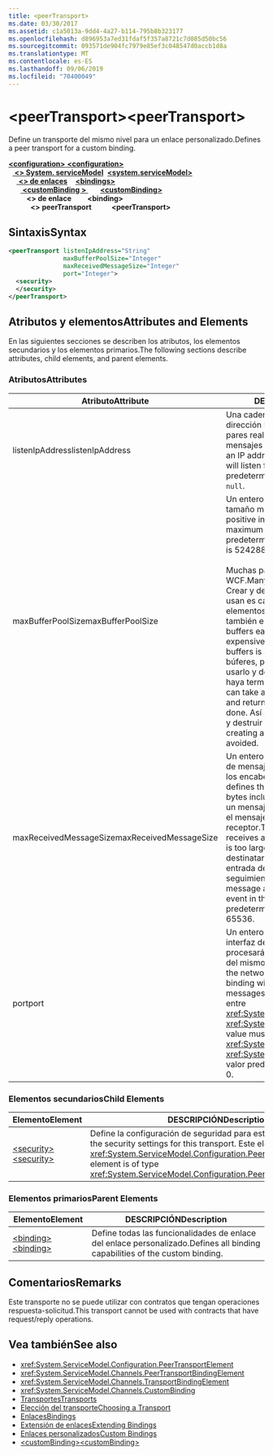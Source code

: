 ```yaml
---
title: <peerTransport>
ms.date: 03/30/2017
ms.assetid: c1a5013a-9dd4-4a27-b114-795b8b323177
ms.openlocfilehash: d896953a7ed31fdaf5f357a8721c7d085d50bc56
ms.sourcegitcommit: 093571de904fc7979e85ef3c048547d0accb1d8a
ms.translationtype: MT
ms.contentlocale: es-ES
ms.lasthandoff: 09/06/2019
ms.locfileid: "70400049"
---
```

# <a name="peertransport"></a><span data-ttu-id="182c8-101">\<peerTransport></span><span class="sxs-lookup"><span data-stu-id="182c8-101">\<peerTransport></span></span>
<span data-ttu-id="182c8-102">Define un transporte del mismo nivel para un enlace personalizado.</span><span class="sxs-lookup"><span data-stu-id="182c8-102">Defines a peer transport for a custom binding.</span></span>  
  
<span data-ttu-id="182c8-103">[ **\<configuration>** ](../configuration-element.md)</span><span class="sxs-lookup"><span data-stu-id="182c8-103">[**\<configuration>**](../configuration-element.md)</span></span>\
<span data-ttu-id="182c8-104">&nbsp;&nbsp;[ **\<> System. serviceModel**](system-servicemodel.md)</span><span class="sxs-lookup"><span data-stu-id="182c8-104">&nbsp;&nbsp;[**\<system.serviceModel>**](system-servicemodel.md)</span></span>\
<span data-ttu-id="182c8-105">&nbsp;&nbsp;&nbsp;&nbsp;[ **\<> de enlaces**](bindings.md)</span><span class="sxs-lookup"><span data-stu-id="182c8-105">&nbsp;&nbsp;&nbsp;&nbsp;[**\<bindings>**](bindings.md)</span></span>\
<span data-ttu-id="182c8-106">&nbsp;&nbsp;&nbsp;&nbsp;&nbsp;&nbsp;[ **\<customBinding >** ](custombinding.md)</span><span class="sxs-lookup"><span data-stu-id="182c8-106">&nbsp;&nbsp;&nbsp;&nbsp;&nbsp;&nbsp;[**\<customBinding>**](custombinding.md)</span></span>\
<span data-ttu-id="182c8-107">&nbsp;&nbsp;&nbsp;&nbsp;&nbsp;&nbsp;&nbsp;&nbsp; **\<> de enlace**</span><span class="sxs-lookup"><span data-stu-id="182c8-107">&nbsp;&nbsp;&nbsp;&nbsp;&nbsp;&nbsp;&nbsp;&nbsp;**\<binding>**</span></span>\
<span data-ttu-id="182c8-108">&nbsp;&nbsp;&nbsp;&nbsp;&nbsp;&nbsp;&nbsp;&nbsp;&nbsp;&nbsp; **\<> peerTransport**</span><span class="sxs-lookup"><span data-stu-id="182c8-108">&nbsp;&nbsp;&nbsp;&nbsp;&nbsp;&nbsp;&nbsp;&nbsp;&nbsp;&nbsp;**\<peerTransport>**</span></span>  
  
## <a name="syntax"></a><span data-ttu-id="182c8-109">Sintaxis</span><span class="sxs-lookup"><span data-stu-id="182c8-109">Syntax</span></span>  
  
```xml  
<peerTransport listenIpAddress="String"
               maxBufferPoolSize="Integer"
               maxReceivedMessageSize="Integer"
               port="Integer">
  <security>
  </security>
</peerTransport>
```  
  
## <a name="attributes-and-elements"></a><span data-ttu-id="182c8-110">Atributos y elementos</span><span class="sxs-lookup"><span data-stu-id="182c8-110">Attributes and Elements</span></span>  
 <span data-ttu-id="182c8-111">En las siguientes secciones se describen los atributos, los elementos secundarios y los elementos primarios.</span><span class="sxs-lookup"><span data-stu-id="182c8-111">The following sections describe attributes, child elements, and parent elements.</span></span>  
  
### <a name="attributes"></a><span data-ttu-id="182c8-112">Atributos</span><span class="sxs-lookup"><span data-stu-id="182c8-112">Attributes</span></span>  
  
|<span data-ttu-id="182c8-113">Atributo</span><span class="sxs-lookup"><span data-stu-id="182c8-113">Attribute</span></span>|<span data-ttu-id="182c8-114">DESCRIPCIÓN</span><span class="sxs-lookup"><span data-stu-id="182c8-114">Description</span></span>|  
|---------------|-----------------|  
|<span data-ttu-id="182c8-115">listenIpAddress</span><span class="sxs-lookup"><span data-stu-id="182c8-115">listenIpAddress</span></span>|<span data-ttu-id="182c8-116">Una cadena que especifica una dirección IP en la que el nodo entre pares realizará escuchas para los mensajes del TCP.</span><span class="sxs-lookup"><span data-stu-id="182c8-116">A string that specifies an IP address on which the peer node will listen for TCP messages.</span></span> <span data-ttu-id="182c8-117">El valor predeterminado es `null`.</span><span class="sxs-lookup"><span data-stu-id="182c8-117">The default is `null`.</span></span>|  
|<span data-ttu-id="182c8-118">maxBufferPoolSize</span><span class="sxs-lookup"><span data-stu-id="182c8-118">maxBufferPoolSize</span></span>|<span data-ttu-id="182c8-119">Un entero positivo que especifica el tamaño máximo del grupo de búferes.</span><span class="sxs-lookup"><span data-stu-id="182c8-119">A positive integer that specifies the maximum size of the buffer pool.</span></span> <span data-ttu-id="182c8-120">El valor predeterminado es 524288.</span><span class="sxs-lookup"><span data-stu-id="182c8-120">The default is 524288.</span></span><br /><br /> <span data-ttu-id="182c8-121">Muchas partes de los búferes de uso WCF.</span><span class="sxs-lookup"><span data-stu-id="182c8-121">Many parts of WCF use buffers.</span></span> <span data-ttu-id="182c8-122">Crear y destruir búferes cada vez que se usan es caro, y la recolección de elementos no utilizados para los búferes también es cara.</span><span class="sxs-lookup"><span data-stu-id="182c8-122">Creating and destroying buffers each time they are used is expensive, and garbage collection for buffers is also expensive.</span></span> <span data-ttu-id="182c8-123">Con grupos de búferes, puede tomar un búfer del grupo, usarlo y devolverlo al grupo una vez haya terminado.</span><span class="sxs-lookup"><span data-stu-id="182c8-123">With buffer pools, you can take a buffer from the pool, use it, and return it to the pool once you are done.</span></span> <span data-ttu-id="182c8-124">Así se evita la sobrecarga al crear y destruir búferes.</span><span class="sxs-lookup"><span data-stu-id="182c8-124">Thus the overhead in creating and destroying buffers is avoided.</span></span>|  
|<span data-ttu-id="182c8-125">maxReceivedMessageSize</span><span class="sxs-lookup"><span data-stu-id="182c8-125">maxReceivedMessageSize</span></span>|<span data-ttu-id="182c8-126">Un entero positivo que define el tamaño de mensaje máximo en bytes incluidos los encabezados.</span><span class="sxs-lookup"><span data-stu-id="182c8-126">A positive integer that defines the maximum message size in bytes including headers.</span></span> <span data-ttu-id="182c8-127">El remitente de un mensaje recibe un error SOAP cuando el mensaje es demasiado grande para el receptor.</span><span class="sxs-lookup"><span data-stu-id="182c8-127">The sender of a message receives a SOAP fault when the message is too large for the receiver.</span></span> <span data-ttu-id="182c8-128">El destinatario quita el mensaje y crea una entrada del evento en el registro de seguimiento.</span><span class="sxs-lookup"><span data-stu-id="182c8-128">The receiver drops the message and creates an entry of the event in the trace log.</span></span> <span data-ttu-id="182c8-129">El valor predeterminado es 65536.</span><span class="sxs-lookup"><span data-stu-id="182c8-129">The default is 65536.</span></span>|  
|<span data-ttu-id="182c8-130">port</span><span class="sxs-lookup"><span data-stu-id="182c8-130">port</span></span>|<span data-ttu-id="182c8-131">Un entero que especifica el puerto de la interfaz de red en el que este enlace procesará los mensajes de TCP de canal del mismo nivel.</span><span class="sxs-lookup"><span data-stu-id="182c8-131">An integer that specifies the network interface port on which this binding will process peer channel TCP messages.</span></span> <span data-ttu-id="182c8-132">Dicho valor debe encontrarse entre <xref:System.Net.IPEndPoint.MinPort> y <xref:System.Net.IPEndPoint.MaxPort>.</span><span class="sxs-lookup"><span data-stu-id="182c8-132">This value must be between <xref:System.Net.IPEndPoint.MinPort> and <xref:System.Net.IPEndPoint.MaxPort>.</span></span> <span data-ttu-id="182c8-133">El valor predeterminado es 0.</span><span class="sxs-lookup"><span data-stu-id="182c8-133">The default is 0.</span></span>|  
  
### <a name="child-elements"></a><span data-ttu-id="182c8-134">Elementos secundarios</span><span class="sxs-lookup"><span data-stu-id="182c8-134">Child Elements</span></span>  
  
|<span data-ttu-id="182c8-135">Elemento</span><span class="sxs-lookup"><span data-stu-id="182c8-135">Element</span></span>|<span data-ttu-id="182c8-136">DESCRIPCIÓN</span><span class="sxs-lookup"><span data-stu-id="182c8-136">Description</span></span>|  
|-------------|-----------------|  
|[<span data-ttu-id="182c8-137">\<security></span><span class="sxs-lookup"><span data-stu-id="182c8-137">\<security></span></span>](security-of-peertransport.md)|<span data-ttu-id="182c8-138">Define la configuración de seguridad para este transporte.</span><span class="sxs-lookup"><span data-stu-id="182c8-138">Defines the security settings for this transport.</span></span> <span data-ttu-id="182c8-139">Este elemento es del tipo <xref:System.ServiceModel.Configuration.PeerSecurityElement>.</span><span class="sxs-lookup"><span data-stu-id="182c8-139">This element is of type <xref:System.ServiceModel.Configuration.PeerSecurityElement>.</span></span>|  
  
### <a name="parent-elements"></a><span data-ttu-id="182c8-140">Elementos primarios</span><span class="sxs-lookup"><span data-stu-id="182c8-140">Parent Elements</span></span>  
  
|<span data-ttu-id="182c8-141">Elemento</span><span class="sxs-lookup"><span data-stu-id="182c8-141">Element</span></span>|<span data-ttu-id="182c8-142">DESCRIPCIÓN</span><span class="sxs-lookup"><span data-stu-id="182c8-142">Description</span></span>|  
|-------------|-----------------|  
|[<span data-ttu-id="182c8-143">\<binding></span><span class="sxs-lookup"><span data-stu-id="182c8-143">\<binding></span></span>](../../../misc/binding.md)|<span data-ttu-id="182c8-144">Define todas las funcionalidades de enlace del enlace personalizado.</span><span class="sxs-lookup"><span data-stu-id="182c8-144">Defines all binding capabilities of the custom binding.</span></span>|  
  
## <a name="remarks"></a><span data-ttu-id="182c8-145">Comentarios</span><span class="sxs-lookup"><span data-stu-id="182c8-145">Remarks</span></span>  
 <span data-ttu-id="182c8-146">Este transporte no se puede utilizar con contratos que tengan operaciones respuesta-solicitud.</span><span class="sxs-lookup"><span data-stu-id="182c8-146">This transport cannot be used with contracts that have request/reply operations.</span></span>  
  
## <a name="see-also"></a><span data-ttu-id="182c8-147">Vea también</span><span class="sxs-lookup"><span data-stu-id="182c8-147">See also</span></span>

- <xref:System.ServiceModel.Configuration.PeerTransportElement>
- <xref:System.ServiceModel.Channels.PeerTransportBindingElement>
- <xref:System.ServiceModel.Channels.TransportBindingElement>
- <xref:System.ServiceModel.Channels.CustomBinding>
- [<span data-ttu-id="182c8-148">Transportes</span><span class="sxs-lookup"><span data-stu-id="182c8-148">Transports</span></span>](../../../wcf/feature-details/transports.md)
- [<span data-ttu-id="182c8-149">Elección del transporte</span><span class="sxs-lookup"><span data-stu-id="182c8-149">Choosing a Transport</span></span>](../../../wcf/feature-details/choosing-a-transport.md)
- [<span data-ttu-id="182c8-150">Enlaces</span><span class="sxs-lookup"><span data-stu-id="182c8-150">Bindings</span></span>](../../../wcf/bindings.md)
- [<span data-ttu-id="182c8-151">Extensión de enlaces</span><span class="sxs-lookup"><span data-stu-id="182c8-151">Extending Bindings</span></span>](../../../wcf/extending/extending-bindings.md)
- [<span data-ttu-id="182c8-152">Enlaces personalizados</span><span class="sxs-lookup"><span data-stu-id="182c8-152">Custom Bindings</span></span>](../../../wcf/extending/custom-bindings.md)
- [<span data-ttu-id="182c8-153">\<customBinding></span><span class="sxs-lookup"><span data-stu-id="182c8-153">\<customBinding></span></span>](custombinding.md)
